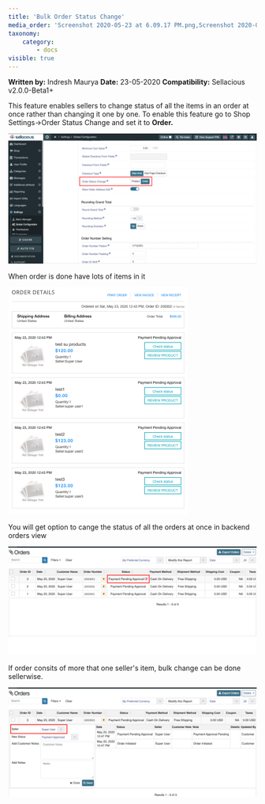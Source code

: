 ```yaml
---
title: 'Bulk Order Status Change'
media_order: 'Screenshot 2020-05-23 at 6.09.17 PM.png,Screenshot 2020-05-23 at 6.14.15 PM.png,Screenshot 2020-05-23 at 6.18.40 PM.png,Screenshot 2020-05-23 at 6.19.50 PM.png'
taxonomy:
    category:
        - docs
visible: true
---
```


**Written by:** Indresh Maurya
**Date:** 23-05-2020
**Compatibility:** Sellacious v2.0.0-Beta1+

This feature enables sellers to change status of all the items in an order at once rather than changing it one by one. 
To enable this feature go to Shop Settings->Order Status Change and set it to **Order.**

![](Screenshot%202020-05-23%20at%206.09.17%20PM.png)

When order is done have lots of items in it 

![](Screenshot%202020-05-23%20at%206.14.15%20PM.png)

You will get option to cange the status of all the orders at once in backend orders view

![](Screenshot%202020-05-23%20at%206.18.40%20PM.png)

If order consits of more that one seller's item, bulk change can be done sellerwise.

![](Screenshot%202020-05-23%20at%206.19.50%20PM.png)

